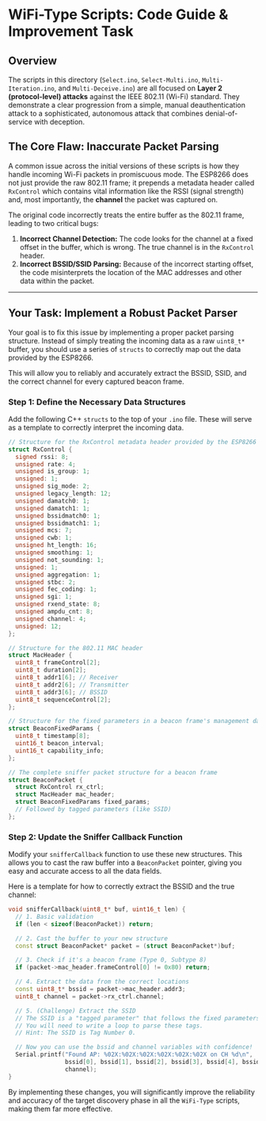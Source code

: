 # WiFi-Type Scripts: Code Guide & Improvement Task

## Overview

The scripts in this directory (`Select.ino`, `Select-Multi.ino`, `Multi-Iteration.ino`, and `Multi-Deceive.ino`) are all focused on **Layer 2 (protocol-level) attacks** against the IEEE 802.11 (Wi-Fi) standard. They demonstrate a clear progression from a simple, manual deauthentication attack to a sophisticated, autonomous attack that combines denial-of-service with deception.

## The Core Flaw: Inaccurate Packet Parsing

A common issue across the initial versions of these scripts is how they handle incoming Wi-Fi packets in promiscuous mode. The ESP8266 does not just provide the raw 802.11 frame; it prepends a metadata header called `RxControl` which contains vital information like the RSSI (signal strength) and, most importantly, the **channel** the packet was captured on.

The original code incorrectly treats the entire buffer as the 802.11 frame, leading to two critical bugs:
1.  **Incorrect Channel Detection:** The code looks for the channel at a fixed offset in the buffer, which is wrong. The true channel is in the `RxControl` header.
2.  **Incorrect BSSID/SSID Parsing:** Because of the incorrect starting offset, the code misinterprets the location of the MAC addresses and other data within the packet.

---

## Your Task: Implement a Robust Packet Parser

Your goal is to fix this issue by implementing a proper packet parsing structure. Instead of simply treating the incoming data as a raw `uint8_t*` buffer, you should use a series of `structs` to correctly map out the data provided by the ESP8266.

This will allow you to reliably and accurately extract the BSSID, SSID, and the correct channel for every captured beacon frame.

### Step 1: Define the Necessary Data Structures

Add the following C++ `structs` to the top of your `.ino` file. These will serve as a template to correctly interpret the incoming data.

```cpp
// Structure for the RxControl metadata header provided by the ESP8266 SDK
struct RxControl {
  signed rssi: 8;
  unsigned rate: 4;
  unsigned is_group: 1;
  unsigned: 1;
  unsigned sig_mode: 2;
  unsigned legacy_length: 12;
  unsigned damatch0: 1;
  unsigned damatch1: 1;
  unsigned bssidmatch0: 1;
  unsigned bssidmatch1: 1;
  unsigned mcs: 7;
  unsigned cwb: 1;
  unsigned ht_length: 16;
  unsigned smoothing: 1;
  unsigned not_sounding: 1;
  unsigned: 1;
  unsigned aggregation: 1;
  unsigned stbc: 2;
  unsigned fec_coding: 1;
  unsigned sgi: 1;
  unsigned rxend_state: 8;
  unsigned ampdu_cnt: 8;
  unsigned channel: 4;
  unsigned: 12;
};

// Structure for the 802.11 MAC header
struct MacHeader {
  uint8_t frameControl[2];
  uint8_t duration[2];
  uint8_t addr1[6]; // Receiver
  uint8_t addr2[6]; // Transmitter
  uint8_t addr3[6]; // BSSID
  uint8_t sequenceControl[2];
};

// Structure for the fixed parameters in a beacon frame's management data
struct BeaconFixedParams {
  uint8_t timestamp[8];
  uint16_t beacon_interval;
  uint16_t capability_info;
};

// The complete sniffer packet structure for a beacon frame
struct BeaconPacket {
  struct RxControl rx_ctrl;
  struct MacHeader mac_header;
  struct BeaconFixedParams fixed_params;
  // Followed by tagged parameters (like SSID)
};
```

### Step 2: Update the Sniffer Callback Function

Modify your `snifferCallback` function to use these new structures. This allows you to cast the raw buffer into a `BeaconPacket` pointer, giving you easy and accurate access to all the data fields.

Here is a template for how to correctly extract the BSSID and the true channel:

```cpp
void snifferCallback(uint8_t* buf, uint16_t len) {
  // 1. Basic validation
  if (len < sizeof(BeaconPacket)) return;

  // 2. Cast the buffer to your new structure
  const struct BeaconPacket* packet = (struct BeaconPacket*)buf;

  // 3. Check if it's a beacon frame (Type 0, Subtype 8)
  if (packet->mac_header.frameControl[0] != 0x80) return;

  // 4. Extract the data from the correct locations
  const uint8_t* bssid = packet->mac_header.addr3;
  uint8_t channel = packet->rx_ctrl.channel;

  // 5. (Challenge) Extract the SSID
  // The SSID is a "tagged parameter" that follows the fixed parameters.
  // You will need to write a loop to parse these tags.
  // Hint: The SSID is Tag Number 0.

  // Now you can use the bssid and channel variables with confidence!
  Serial.printf("Found AP: %02X:%02X:%02X:%02X:%02X:%02X on CH %d\n",
                bssid[0], bssid[1], bssid[2], bssid[3], bssid[4], bssid[5],
                channel);
}
```

By implementing these changes, you will significantly improve the reliability and accuracy of the target discovery phase in all the `WiFi-Type` scripts, making them far more effective.

